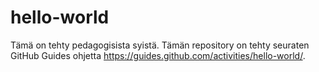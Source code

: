 # hello-world
Tämä on tehty pedagogisista syistä.
Tämän repository on tehty seuraten GitHub Guides ohjetta https://guides.github.com/activities/hello-world/.

